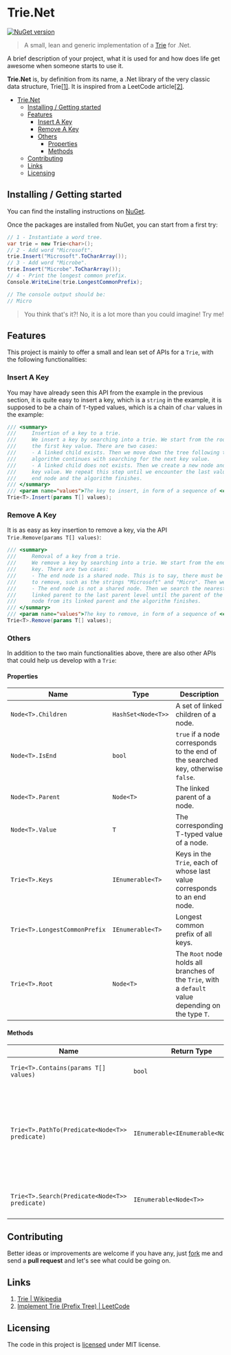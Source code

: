 # Trie.Net

[![NuGet version](https://badge.fury.io/nu/Trie.Net.Standard.svg)](https://badge.fury.io/nu/Trie.Net.Standard)

> A small, lean and generic implementation of a [Trie](https://en.wikipedia.org/w/index.php?title=Trie&oldid=897578302) for .Net.

A brief description of your project, what it is used for and how does life get
awesome when someone starts to use it.

**Trie.Net** is, by definition from its name, a .Net library of the very classic data structure, Trie[[1]](#links). It is inspired from a LeetCode article[[2]](#links).

- [Trie.Net](#trienet)
  - [Installing / Getting started](#installing--getting-started)
  - [Features](#features)
    - [Insert A Key](#insert-a-key)
    - [Remove A Key](#remove-a-key)
    - [Others](#others)
      - [Properties](#properties)
      - [Methods](#methods)
  - [Contributing](#contributing)
  - [Links](#links)
  - [Licensing](#licensing)

## Installing / Getting started

You can find the installing instructions on [NuGet](https://www.nuget.org/packages/Trie.Net.Standard/).

Once the packages are installed from NuGet, you can start from a first try:

```csharp
// 1 - Instantiate a word tree.
var trie = new Trie<char>();
// 2 - Add word "Microsoft".
trie.Insert("Microsoft".ToCharArray());
// 3 - Add word "Microbe".
trie.Insert("Microbe".ToCharArray());
// 4 - Print the longest common prefix.
Console.WriteLine(trie.LongestCommonPrefix);

// The console output should be:
// Micro
```

> You think that's it?! No, it is a lot more than you could imagine! Try me!

## Features

This project is mainly to offer a small and lean set of APIs for a `Trie`, with the following functionalities:

### Insert A Key

You may have already seen this API from the example in the previous section, it is quite easy to insert a key, which is a `string` in the example, it is supposed to be a chain of `T`-typed values, which is a chain of `char` values in the example:

```csharp
/// <summary>
///     Insertion of a key to a trie.
///     We insert a key by searching into a trie. We start from the root and search a linked child, which corresponds to
///     the first key value. There are two cases:
///     - A linked child exists. Then we move down the tree following the linked children to the next child level. The
///     algorithm continues with searching for the next key value.
///     - A linked child does not exists. Then we create a new node and link it with the parent's link matching the current
///     key value. We repeat this step until we encounter the last value of the key, then we mark the current node as an
///     end node and the algorithm finishes.
/// </summary>
/// <param name="values">The key to insert, in form of a sequence of <code>T</code>-typed values.</param>
Trie<T>.Insert(params T[] values);
```

### Remove A Key

It is as easy as key insertion to remove a key, via the API `Trie.Remove(params T[] values)`:

```csharp
/// <summary>
///     Removal of a key from a trie.
///     We remove a key by searching into a trie. We start from the end node, which corresponds to the last value of the
///     key. There are two cases:
///     - The end node is a shared node. This is to say, there must be at least one other key that is prefixed by the key
///     to remove, such as the strings "Microsoft" and "Micro". Then we just remove the end mark of the current node.
///     - The end node is not a shared node. Then we search the nearest shared parent by moving up the tree following the
///     linked parent to the last parent level until the parent of the node has more than one child, then we remove the
///     node from its linked parent and the algorithm finishes.
/// </summary>
/// <param name="values">The key to remove, in form of a sequence of <code>T</code>-typed values.</param>
Trie<T>.Remove(params T[] values);
```

### Others

In addition to the two main functionalities above, there are also other APIs that could help us develop with a `Trie`:

#### Properties

| Name                          | Type               | Description                                                                                         |
| ----------------------------- | ------------------ | --------------------------------------------------------------------------------------------------- |
| `Node<T>.Children`            | `HashSet<Node<T>>` | A set of linked children of a node.                                                                 |
| `Node<T>.IsEnd`               | `bool`             | `true` if a node corresponds to the end of the searched key, otherwise `false`.                     |
| `Node<T>.Parent`              | `Node<T>`          | The linked parent of a node.                                                                        |
| `Node<T>.Value`               | `T`                | The corresponding T-typed value of a node.                                                          |
| `Trie<T>.Keys`                | `IEnumerable<T>`   | Keys in the `Trie`, each of whose last value corresponds to an end node.                            |
| `Trie<T>.LongestCommonPrefix` | `IEnumerable<T>`   | Longest common prefix of all keys.                                                                  |
| `Trie<T>.Root`                | `Node<T>`          | The `Root` node holds all branches of the `Trie`, with a `default` value depending on the type `T`. |

#### Methods

| Name                                           | Return Type                         | Description                                                                                                                                                                                                                       |
| ---------------------------------------------- | ----------------------------------- | --------------------------------------------------------------------------------------------------------------------------------------------------------------------------------------------------------------------------------- |
| `Trie<T>.Contains(params T[] values)`          | `bool`                              | Check the existence of a key.                                                                                                                                                                                                     |
| `Trie<T>.PathTo(Predicate<Node<T>> predicate)` | `IEnumerable<IEnumerable<Node<T>>>` | Returns a list of path from the `Root` to a predicable node. The parameter `predicate` is a [`Predicate<Node<T>`](https://docs.microsoft.com/en-us/dotnet/api/system.predicate-1) defining the criteria to predicate a `Node<T>`. |
| `Trie<T>.Search(Predicate<Node<T>> predicate)` | `IEnumerable<Node<T>>`              | Returns a list of node that satisfies the criteria of predicable node.                                                                                                                                                            |

## Contributing

Better ideas or improvements are welcome if you have any, just [fork](https://github.com/jingkecn/Trie.Net) me and send a **pull request** and let's see what could be going on.

## Links

1. [Trie | Wikipedia](https://en.wikipedia.org/w/index.php?title=Trie&oldid=897578302)
2. [Implement Trie (Prefix Tree) | LeetCode](https://leetcode.com/articles/implement-trie-prefix-tree/)

## Licensing

The code in this project is [licensed](LICENSE) under MIT license.
